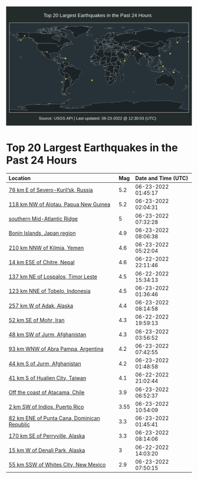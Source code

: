 ![Map](./map.png)

# Top 20 Largest Earthquakes in the Past 24 Hours

| Location | Mag | Date and Time (UTC) |
|:---|:---|:---|
| [76 km E of Severo-Kuril’sk, Russia](https://earthquake.usgs.gov/earthquakes/eventpage/us7000hjgb) | 5.2 | 06-23-2022 01:45:17 |
| [118 km NW of Alotau, Papua New Guinea](https://earthquake.usgs.gov/earthquakes/eventpage/us7000hjgi) | 5.2 | 06-23-2022 02:04:31 |
| [southern Mid-Atlantic Ridge](https://earthquake.usgs.gov/earthquakes/eventpage/us7000hjij) | 5 | 06-23-2022 07:32:28 |
| [Bonin Islands, Japan region](https://earthquake.usgs.gov/earthquakes/eventpage/us7000hjiq) | 4.9 | 06-23-2022 08:06:38 |
| [210 km NNW of Kilmia, Yemen](https://earthquake.usgs.gov/earthquakes/eventpage/us7000hji1) | 4.6 | 06-23-2022 05:22:04 |
| [14 km ESE of Chitre, Nepal](https://earthquake.usgs.gov/earthquakes/eventpage/us7000hjf5) | 4.6 | 06-22-2022 22:11:46 |
| [137 km NE of Lospalos, Timor Leste](https://earthquake.usgs.gov/earthquakes/eventpage/us7000hjb3) | 4.5 | 06-22-2022 15:34:13 |
| [123 km NNE of Tobelo, Indonesia](https://earthquake.usgs.gov/earthquakes/eventpage/us7000hjg8) | 4.5 | 06-23-2022 01:36:46 |
| [257 km W of Adak, Alaska](https://earthquake.usgs.gov/earthquakes/eventpage/us7000hjiv) | 4.4 | 06-23-2022 08:14:58 |
| [52 km SE of Mohr, Iran](https://earthquake.usgs.gov/earthquakes/eventpage/us7000hjdz) | 4.3 | 06-22-2022 19:59:13 |
| [48 km SW of Jurm, Afghanistan](https://earthquake.usgs.gov/earthquakes/eventpage/us7000hjha) | 4.3 | 06-23-2022 03:56:52 |
| [93 km WNW of Abra Pampa, Argentina](https://earthquake.usgs.gov/earthquakes/eventpage/us7000hjii) | 4.2 | 06-23-2022 07:42:55 |
| [44 km S of Jurm, Afghanistan](https://earthquake.usgs.gov/earthquakes/eventpage/us7000hjgc) | 4.2 | 06-23-2022 01:48:58 |
| [41 km S of Hualien City, Taiwan](https://earthquake.usgs.gov/earthquakes/eventpage/us7000hjer) | 4.1 | 06-22-2022 21:02:44 |
| [Off the coast of Atacama, Chile](https://earthquake.usgs.gov/earthquakes/eventpage/us7000hjib) | 3.9 | 06-23-2022 06:52:37 |
| [2 km SW of Indios, Puerto Rico](https://earthquake.usgs.gov/earthquakes/eventpage/pr2022174000) | 3.55 | 06-23-2022 10:54:09 |
| [82 km ENE of Punta Cana, Dominican Republic](https://earthquake.usgs.gov/earthquakes/eventpage/pr71355503) | 3.3 | 06-23-2022 01:45:41 |
| [170 km SE of Perryville, Alaska](https://earthquake.usgs.gov/earthquakes/eventpage/us7000hjiu) | 3.3 | 06-23-2022 08:14:06 |
| [15 km W of Denali Park, Alaska](https://earthquake.usgs.gov/earthquakes/eventpage/ak0227ycbsll) | 3 | 06-22-2022 14:03:20 |
| [55 km SSW of Whites City, New Mexico](https://earthquake.usgs.gov/earthquakes/eventpage/us7000hjik) | 2.9 | 06-23-2022 07:50:15 |
